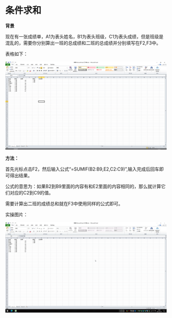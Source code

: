 # 条件求和

**背景**

现在有一张成绩单，A1为表头姓名，B1为表头班级，C1为表头成绩，但是班级是混乱的，需要你分别算出一班的总成绩和二班的总成绩并分别填写在F2,F3中。

表格如下：

![条件求和表格](/Excel/images/条件求和-1.png)

**方法：**

首先光标点击F2，然后输入公式“=SUMIF(B2:B9,E2,C2:C9)”,输入完成后回车即可得出结果。

公式的意思为：如果B2到B9里面的内容有和E2里面的内容相同的，那么就计算它们对应的C2到C9的值。

需要计算出二班的成绩总和就在F3中使用同样的公式即可。

实操图片：

![条件求和](/Excel/images/条件求和.gif)
